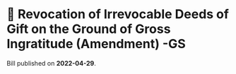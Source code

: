 # 📄  Revocation of Irrevocable Deeds of Gift on the Ground of Gross Ingratitude (Amendment) -GS

Bill published on **2022-04-29**.
